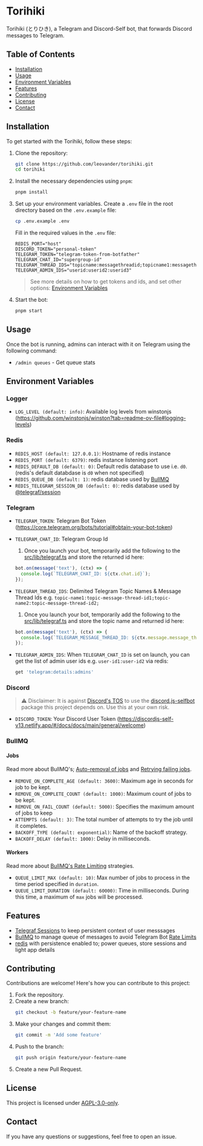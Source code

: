 # Torihiki

Torihiki (とりひき), a Telegram and Discord-Self bot, that forwards Discord messages to Telegram.

## Table of Contents

- [Installation](#installation)
- [Usage](#usage)
- [Environment Variables](#environment-variables)
- [Features](#features)
- [Contributing](#contributing)
- [License](#license)
- [Contact](#contact)

## Installation

To get started with the Torihiki, follow these steps:

1. Clone the repository:

   ```sh
   git clone https://github.com/leovander/torihiki.git
   cd torihiki
   ```

2. Install the necessary dependencies using `pnpm`:

   ```sh
   pnpm install
   ```

3. Set up your environment variables. Create a `.env` file in the root directory based on the `.env.example` file:

   ```sh
   cp .env.example .env
   ```

   Fill in the required values in the `.env` file:

   ```
   REDIS_PORT="host"
   DISCORD_TOKEN="personal-token"
   TELEGRAM_TOKEN="telegram-token-from-botfather"
   TELEGRAM_CHAT_ID="supergroup-id"
   TELEGRAM_THREAD_IDS="topicname:messagethreadid;topicname1:messagethreadid1;"
   TELEGRAM_ADMIN_IDS="userid:userid2:userid3"
   ```

   > See more details on how to get tokens and ids, and set other options: [Environment Variables](#environment-variables)

4. Start the bot:
   ```sh
   pnpm start
   ```

## Usage

Once the bot is running, admins can interact with it on Telegram using the following command:

- `/admin queues` - Get queue stats

## Environment Variables

### Logger

- `LOG_LEVEL (default: info)`: Available log levels from winstonjs (https://github.com/winstonjs/winston?tab=readme-ov-file#logging-levels)

### Redis

- `REDIS_HOST (default: 127.0.0.1)`: Hostname of redis instance
- `REDIS_PORT (default: 6379)`: redis instance listening port
- `REDIS_DEFAULT_DB (default: 0)`: Default redis database to use i.e. `d0`. (redis's default databdase is `d0` when not specified)
- `REDIS_QUEUE_DB (default: 1)`: redis database used by [BullMQ](https://docs.bullmq.io)
- `REDIS_TELEGRAM_SESSION_DB (default: 0)`: redis database used by [@telegraf/session](https://github.com/telegraf/session)

### Telegram

- `TELEGRAM_TOKEN`: Telegram Bot Token (https://core.telegram.org/bots/tutorial#obtain-your-bot-token)
- `TELEGRAM_CHAT_ID`: Telegram Group Id

  1. Once you launch your bot, temporarily add the following to the [src/lib/telegraf.ts]() and store the returned id here:

  ```js
  bot.on(message('text'), (ctx) => {
    console.log(`TELEGRAM_CHAT_ID: ${ctx.chat.id}`);
  });
  ```

- `TELEGRAM_THREAD_IDS`: Delimited Telegram Topic Names & Message Thread Ids e.g. `topic-name1:topic-message-thread-id1;topic-name2:topic-message-thread-id2;`

  1. Once you launch your bot, temporarily add the following to the [src/lib/telegraf.ts]() and store the topic name and returned id here:

  ```js
  bot.on(message('text'), (ctx) => {
    console.log(`TELEGRAM_MESSAGE_THREAD_ID: ${ctx.message.message_thread_id}`);
  });
  ```

- `TELEGRAM_ADMIN_IDS`: When `TELEGRAM_CHAT_ID` is set on launch, you can get the list of admin user ids e.g. `user-id1:user-id2` via redis:

  ```bash
  get 'telegram:details:admins'
  ```

### Discord

> :warning: Disclaimer: It is against [Discord's TOS](https://discord.com/terms) to use the [discord.js-selfbot](https://github.com/aiko-chan-ai/discord.js-selfbot-v13) package this project depends on. Use this at your own risk.

- `DISCORD_TOKEN`: Your Discord User Token (https://discordjs-self-v13.netlify.app/#/docs/docs/main/general/welcome)

### BullMQ

#### Jobs

Read more about BullMQ's; [Auto-removal of jobs](https://docs.bullmq.io/guide/queues/auto-removal-of-jobs) and [Retrying failing jobs](https://docs.bullmq.io/guide/retrying-failing-jobs).

- `REMOVE_ON_COMPLETE_AGE (default: 3600)`: Maximum age in seconds for job to be kept.
- `REMOVE_ON_COMPLETE_COUNT (default: 1000)`: Maximum count of jobs to be kept.
- `REMOVE_ON_FAIL_COUNT (default: 5000)`: Specifies the maximum amount of jobs to keep
- `ATTEMPTS (default: 3)`: The total number of attempts to try the job until it completes.
- `BACKOFF_TYPE (default: exponential)`: Name of the backoff strategy.
- `BACKOFF_DELAY (default: 1000)`: Delay in milliseconds.

#### Workers

Read more about [BullMQ's Rate Limiting](https://docs.bullmq.io/guide/rate-limiting) strategies.

- `QUEUE_LIMIT_MAX (default: 10)`: Max number of jobs to process in the time period specified in `duration`.
- `QUEUE_LIMIT_DURATION (default: 60000)`: Time in milliseconds. During this time, a maximum of `max` jobs will be processed.

## Features

- [Telegraf Sessions](https://github.com/telegraf/session) to keep persistent context of user messsages
- [BullMQ](https://docs.bullmq.io/) to manage queue of messages to avoid Telegram Bot [Rate Limits](https://core.telegram.org/bots/faq#my-bot-is-hitting-limits-how-do-i-avoid-this)
- [redis](https://redis.io) with persistence enabled to; power queues, store sessions and light app details

## Contributing

Contributions are welcome! Here's how you can contribute to this project:

1. Fork the repository.
2. Create a new branch:
   ```sh
   git checkout -b feature/your-feature-name
   ```
3. Make your changes and commit them:
   ```sh
   git commit -m 'Add some feature'
   ```
4. Push to the branch:
   ```sh
   git push origin feature/your-feature-name
   ```
5. Create a new Pull Request.

## License

This project is licensed under [AGPL-3.0-only](LICENSE.md).

## Contact

If you have any questions or suggestions, feel free to open an issue.

